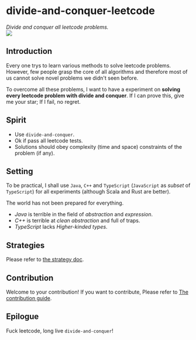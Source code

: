 # divide-and-conquer-leetcode
*Divide and conquer all leetcode problems.*  
![](https://us-central1-progress-markdown.cloudfunctions.net/progress/2)

## Introduction
Every one trys to learn various methods to solve leetcode problems.
However, few people grasp the core of all algorithms and 
therefore most of us cannot solve novel problems we didn't seen before.

To overcome all these problems, 
I want to have a experiment on **solving every leetcode problem with divide and conquer**.
If I can prove this, give me your star;
If I fail, no regret.

## Spirit
- Use `divide-and-conquer`.
- Ok if pass all leetcode tests.
- Solutions should obey complexity (time and space) constraints of the problem (if any).

## Setting
To be practical, I shall use `Java`, `C++` and `TypeScript` (`JavaScript` as *subset* of `TypeScript`) 
for all experiments (although Scala and Rust are better).

The world has not been prepared for everything.
- *Java* is terrible in the field of *abstraction* and *expression*.
- *C++* is terrible at *clean abstraction* and full of traps.
- *TypeScript* lacks *Higher-kinded types*.

## Strategies
Please refer to [the strategy doc](doc/strategy/Abstract.md).

## Contribution
Welcome to your contribution! 
If you want to contribute, Please refer to [The contribution guide](doc/leetcode/README.md).

## Epilogue
Fuck leetcode, long live `divide-and-conquer`!

